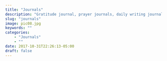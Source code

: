 ```yaml
---
title: "Journals"
description: "Gratitude journal, prayer journals, daily writing journals, and just about any other kind of journal you can imagine."
slug: "journals"
image: pic08.jpg
keywords: ""
categories:
    - "Journals"
    - ""
date: 2017-10-31T22:26:13-05:00
draft: false
---
```

